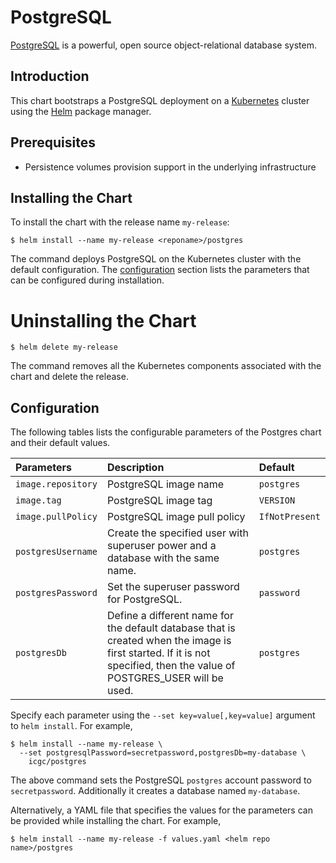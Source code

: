 # PostgreSQL

[PostgreSQL](https://www.postgresql.org/) is a powerful, open source object-relational database system.

## Introduction

This chart bootstraps a PostgreSQL deployment on a [Kubernetes](https://kubernetes.io) cluster using the [Helm](https://helm.sh) package manager.

## Prerequisites

- Persistence volumes provision support in the underlying infrastructure

## Installing the Chart
To install the chart with the release name `my-release`:

```console
$ helm install --name my-release <reponame>/postgres
```

The command deploys PostgreSQL on the Kubernetes cluster with the default configuration. The [configuration](#configuration) section lists the parameters that can be configured during installation.

# Uninstalling the Chart

```console
$ helm delete my-release
```

The command removes all the Kubernetes components associated with the chart and delete the release.

## Configuration
The following tables lists the configurable parameters of the Postgres chart and their default values.

| Parameters         | Description                                                                                                                                                             | Default        |
|:-------------------|:------------------------------------------------------------------------------------------------------------------------------------------------------------------------|:---------------|
| `image.repository` | PostgreSQL image name                                                                                                                                                   | `postgres`       |
| `image.tag`        | PostgreSQL image tag                                                                                                                                                    | `VERSION`      |
| `image.pullPolicy` | PostgreSQL image pull policy                                                                                                                                            | `IfNotPresent` |
| `postgresUsername` | Create the specified user with superuser power and a database with the same name.                                                                                       | `postgres`     |
| `postgresPassword` | Set the superuser password for PostgreSQL.                                                                                                                              | `password`     |
| `postgresDb`       | Define a different name for the default database that is created when the image is first started. If it is not specified, then the value of POSTGRES_USER will be used. | `postgres`     |


Specify each parameter using the `--set key=value[,key=value]` argument to `helm install`. For example,

```console
$ helm install --name my-release \
  --set postgresqlPassword=secretpassword,postgresDb=my-database \
    icgc/postgres
```

The above command sets the PostgreSQL `postgres` account password to `secretpassword`. Additionally it creates a database named `my-database`.

Alternatively, a YAML file that specifies the values for the parameters can be provided while installing the chart. For example,

```console
$ helm install --name my-release -f values.yaml <helm repo name>/postgres
```
